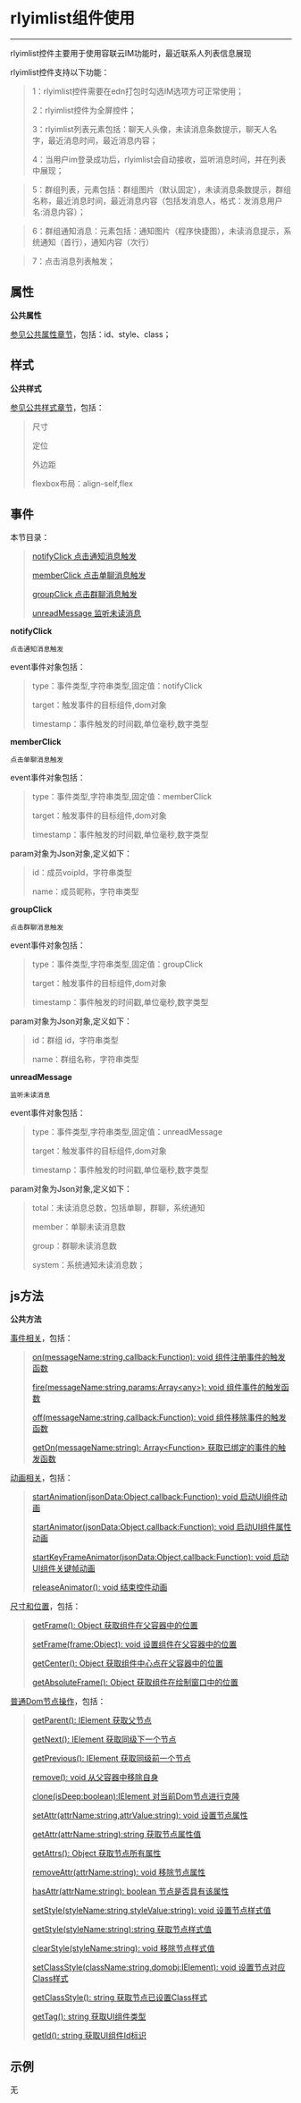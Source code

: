 # rlyimlist组件使用   

------

rlyimlist控件主要用于使用容联云IM功能时，最近联系人列表信息展现

rlyimlist控件支持以下功能：  

> 1：rlyimlist控件需要在edn打包时勾选IM选项方可正常使用；
> 
> 2：rlyimlist控件为全屏控件；  
> 
> 3：rlyimlist列表元素包括：聊天人头像，未读消息条数提示，聊天人名字，最近消息时间，最近消息内容；
> 
> 4：当用户im登录成功后，rlyimlist会自动接收，监听消息时间，并在列表中展现；  

>5：群组列表，元素包括：群组图片（默认固定），未读消息条数提示，群组名称，最近消息时间，最近消息内容（包括发消息人，格式：发消息用户名:消息内容）；  

> 6：群组通知消息：元素包括：通知图片（程序快捷图），未读消息提示，系统通知（首行），通知内容（次行）  

> 7：点击消息列表触发；  


<h2 id="cid_0">属性</h2>

**公共属性**  

[参见公共属性章节](https://gitdocument.exmobi.cn/sprite-api/ggsx.html)，包括：id、style、class；


<h2 id="cid_1">样式</h2>

**公共样式**  

[参见公共样式章节](https://gitdocument.exmobi.cn/sprite-api/ggys.html)，包括：  

> 尺寸
> 
> 定位
>  
> 外边距
> 
>  
> flexbox布局：align-self,flex


<h2 id="cid_2">事件</h2>

本节目录：

> [notifyClick  点击通知消息触发](#sj_1)  
> 
> [memberClick  点击单聊消息触发](#sj_2)   
> 
> [groupClick  点击群聊消息触发](#sj_3)   
>
> [unreadMessage   监听未读消息](#sj_4)  
>



<span id="sj_1">**notifyClick**</span>  

<code>点击通知消息触发</code>  

event事件对象包括：  

> type：事件类型,字符串类型,固定值：notifyClick
> 
> target：触发事件的目标组件,dom对象
> 
> timestamp：事件触发的时间戳,单位毫秒,数字类型



<span id="sj_2">**memberClick**</span>  

<code>点击单聊消息触发</code>  

event事件对象包括：   

> type：事件类型,字符串类型,固定值：memberClick
> 
> target：触发事件的目标组件,dom对象
> 
> timestamp：事件触发的时间戳,单位毫秒,数字类型

param对象为Json对象,定义如下：

> id：成员voipId，字符串类型
> 
> name：成员昵称，字符串类型


<span id="sj_3">**groupClick**</span>  

<code>点击群聊消息触发</code>  

event事件对象包括：

>type：事件类型,字符串类型,固定值：groupClick
>
> target：触发事件的目标组件,dom对象
> 
> timestamp：事件触发的时间戳,单位毫秒,数字类型
> 

param对象为Json对象,定义如下：

> id：群组 id，字符串类型
> 
> name：群组名称，字符串类型




<span id="sj_4">**unreadMessage**</span> 

<code>监听未读消息</code>  

event事件对象包括： 

> type：事件类型,字符串类型,固定值：unreadMessage
> 
> target：触发事件的目标组件,dom对象
> 
> timestamp：事件触发的时间戳,单位毫秒,数字类型

param对象为Json对象,定义如下：

> total：未读消息总数，包括单聊，群聊，系统通知
> 
> member：单聊未读消息数
> 
> group：群聊未读消息数
> 
> system：系统通知未读消息数；



<h2 id="cid_3">js方法</h2>

**公共方法**  

[事件相关](https://gitdocument.exmobi.cn/sprite-api/ggff.html#cid_0)，包括：

> [on(messageName:string,callback:Function): void   组件注册事件的触发函数](https://gitdocument.exmobi.cn/sprite-api/ggff.html#jjxg_1)   
> 
> [fire(messageName:string,params:Array&lt;any&gt;): void  组件事件的触发函数](https://gitdocument.exmobi.cn/sprite-api/ggff.html#jjxg_2)   
> 
> [off(messageName:string,callback:Function): void  组件移除事件的触发函数](https://gitdocument.exmobi.cn/sprite-api/ggff.html#jjxg_3)  
>  
> [getOn(messageName:string): Array&lt;Function&gt;  获取已绑定的事件的触发函数](https://gitdocument.exmobi.cn/sprite-api/ggff.html#jjxg_4)   

[动画相关](https://gitdocument.exmobi.cn/sprite-api/ggff.html#cid_1)，包括： 

> [startAnimation(jsonData:Object,callback:Function): void  启动UI组件动画](https://gitdocument.exmobi.cn/sprite-api/ggff.html#dhxg_1)   
> 
> [startAnimator(jsonData:Object,callback:Function): void  启动UI组件属性动画](https://gitdocument.exmobi.cn/sprite-api/ggff.html#dhxg_2)   
> 
> [startKeyFrameAnimator(jsonData:Object,callback:Function): void  启动UI组件关键帧动画](https://gitdocument.exmobi.cn/sprite-api/ggff.html#dhxg_3)  
>  
> [ releaseAnimator(): void  结束控件动画](https://gitdocument.exmobi.cn/sprite-api/ggff.html#dhxg_4)   

[尺寸和位置](https://gitdocument.exmobi.cn/sprite-api/ggff.html#cid_2)，包括：  

> [getFrame(): Object  获取组件在父容器中的位置](https://gitdocument.exmobi.cn/sprite-api/ggff.html#cchwz_1)   
> 
> [setFrame(frame:Object): void  设置组件在父容器中的位置](https://gitdocument.exmobi.cn/sprite-api/ggff.html#cchwz_2)   
> 
> [getCenter(): Object  获取组件中心点在父容器中的位置](https://gitdocument.exmobi.cn/sprite-api/ggff.html#cchwz_3)  
>  
> [getAbsoluteFrame(): Object  获取组件在绘制窗口中的位置](https://gitdocument.exmobi.cn/sprite-api/ggff.html#cchwz_4)   

[普通Dom节点操作](https://gitdocument.exmobi.cn/sprite-api/ggff.htmll#cid_3)，包括：  

> [getParent(): IElement  获取父节点](https://gitdocument.exmobi.cn/sprite-api/ggff.html#ptdom_1)   
> 
> [getNext(): IElement  获取同级下一个节点](https://gitdocument.exmobi.cn/sprite-api/ggff.html#ptdom_2)   
> 
> [getPrevious(): IElement  获取同级前一个节点](https://gitdocument.exmobi.cn/sprite-api/ggff.html#ptdom_3)  
> 
> [remove(): void  从父容器中移除自身](https://gitdocument.exmobi.cn/sprite-api/ggff.html#ptdom_4)  
> 
> [clone(isDeep:boolean):IElement  对当前Dom节点进行克隆](https://gitdocument.exmobi.cn/sprite-api/ggff.html#ptdom_5)  
>  
> [setAttr(attrName:string,attrValue:string): void  设置节点属性](https://gitdocument.exmobi.cn/sprite-api/ggff.html#ptdom_6)   
>
> [getAttr(attrName:string):string  获取节点属性值](https://gitdocument.exmobi.cn/sprite-api/ggff.html#ptdom_7) 
>
> [getAttrs(): Object  获取节点所有属性](https://gitdocument.exmobi.cn/sprite-api/ggff.html#ptdom_8) 
>
> [removeAttr(attrName:string): void  移除节点属性](https://gitdocument.exmobi.cn/sprite-api/ggff.html#ptdom_9) 
>
> [hasAttr(attrName:string): boolean  节点是否具有该属性](https://gitdocument.exmobi.cn/sprite-api/ggff.html#ptdom_10) 
>
> [setStyle(styleName:string,styleValue:string): void  设置节点样式值](https://gitdocument.exmobi.cn/sprite-api/ggff.html#ptdom_13)  
>
> [getStyle(styleName:string):string  获取节点样式值](https://gitdocument.exmobi.cn/sprite-api/ggff.html#ptdom_14)   
>
> [clearStyle(styleName:string): void  移除节点样式值](https://gitdocument.exmobi.cn/sprite-api/ggff.html#ptdom_15)    
>
> [setClassStyle(className:string,domobj:IElement): void   设置节点对应Class样式](https://gitdocument.exmobi.cn/sprite-api/ggff.html#ptdom_16) 
>  
> [getClassStyle(): string  获取节点已设置Class样式](https://gitdocument.exmobi.cn/sprite-api/ggff.html#ptdom_17)  
>  
> [getTag(): string  获取UI组件类型](https://gitdocument.exmobi.cn/sprite-api/ggff.html#ptdom_18)  
>  
> [getId(): string  获取UI组件Id标识](https://gitdocument.exmobi.cn/sprite-api/ggff.html#ptdom_19) 




<h2 id="cid_4">示例</h2>


无

